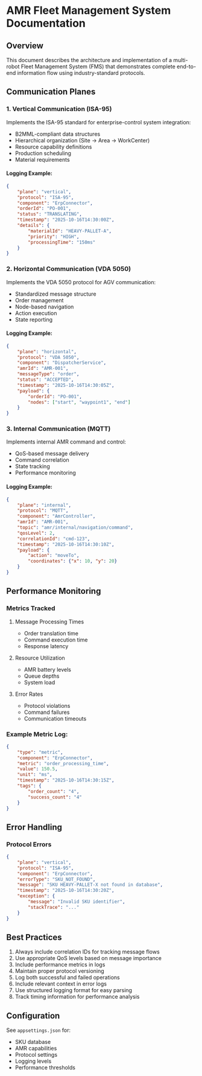 # AMR Fleet Management System Documentation

## Overview
This document describes the architecture and implementation of a multi-robot Fleet Management System (FMS) that demonstrates complete end-to-end information flow using industry-standard protocols.

## Communication Planes

### 1. Vertical Communication (ISA-95)
Implements the ISA-95 standard for enterprise-control system integration:
- B2MML-compliant data structures
- Hierarchical organization (Site → Area → WorkCenter)
- Resource capability definitions
- Production scheduling
- Material requirements

#### Logging Example:
```json
{
    "plane": "vertical",
    "protocol": "ISA-95",
    "component": "ErpConnector",
    "orderId": "PO-001",
    "status": "TRANSLATING",
    "timestamp": "2025-10-16T14:30:00Z",
    "details": {
        "materialId": "HEAVY-PALLET-A",
        "priority": "HIGH",
        "processingTime": "150ms"
    }
}
```

### 2. Horizontal Communication (VDA 5050)
Implements the VDA 5050 protocol for AGV communication:
- Standardized message structure
- Order management
- Node-based navigation
- Action execution
- State reporting

#### Logging Example:
```json
{
    "plane": "horizontal",
    "protocol": "VDA 5050",
    "component": "DispatcherService",
    "amrId": "AMR-001",
    "messageType": "order",
    "status": "ACCEPTED",
    "timestamp": "2025-10-16T14:30:05Z",
    "payload": {
        "orderId": "PO-001",
        "nodes": ["start", "waypoint1", "end"]
    }
}
```

### 3. Internal Communication (MQTT)
Implements internal AMR command and control:
- QoS-based message delivery
- Command correlation
- State tracking
- Performance monitoring

#### Logging Example:
```json
{
    "plane": "internal",
    "protocol": "MQTT",
    "component": "AmrController",
    "amrId": "AMR-001",
    "topic": "amr/internal/navigation/command",
    "qosLevel": 2,
    "correlationId": "cmd-123",
    "timestamp": "2025-10-16T14:30:10Z",
    "payload": {
        "action": "moveTo",
        "coordinates": {"x": 10, "y": 20}
    }
}
```

## Performance Monitoring

### Metrics Tracked
1. Message Processing Times
   - Order translation time
   - Command execution time
   - Response latency

2. Resource Utilization
   - AMR battery levels
   - Queue depths
   - System load

3. Error Rates
   - Protocol violations
   - Command failures
   - Communication timeouts

### Example Metric Log:
```json
{
    "type": "metric",
    "component": "ErpConnector",
    "metric": "order_processing_time",
    "value": 150.5,
    "unit": "ms",
    "timestamp": "2025-10-16T14:30:15Z",
    "tags": {
        "order_count": "4",
        "success_count": "4"
    }
}
```

## Error Handling

### Protocol Errors
```json
{
    "plane": "vertical",
    "protocol": "ISA-95",
    "component": "ErpConnector",
    "errorType": "SKU_NOT_FOUND",
    "message": "SKU HEAVY-PALLET-X not found in database",
    "timestamp": "2025-10-16T14:30:20Z",
    "exception": {
        "message": "Invalid SKU identifier",
        "stackTrace": "..."
    }
}
```

## Best Practices

1. Always include correlation IDs for tracking message flows
2. Use appropriate QoS levels based on message importance
3. Include performance metrics in logs
4. Maintain proper protocol versioning
5. Log both successful and failed operations
6. Include relevant context in error logs
7. Use structured logging format for easy parsing
8. Track timing information for performance analysis

## Configuration

See `appsettings.json` for:
- SKU database
- AMR capabilities
- Protocol settings
- Logging levels
- Performance thresholds